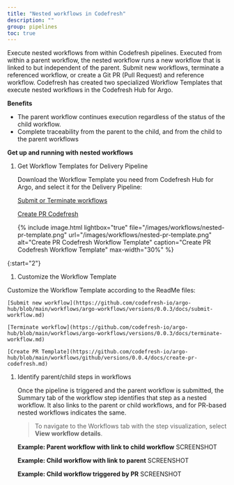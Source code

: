 ```yaml
---
title: "Nested workflows in Codefresh"
description: ""
group: pipelines
toc: true
---
```


Execute nested workflows from within Codefresh pipelines. Executed from within a parent workflow, the nested workflow runs a new workflow that is linked to but independent of the parent. Submit new workflows, terminate a referenced workflow, or create a Git PR (Pull Request) and reference workflow. Codefresh has created two specialized Workflow Templates that execute nested workflows in the Codefresh Hub for Argo.

**Benefits**
* The parent workflow continues execution regardless of the status of the child workflow.
* Complete traceability from the parent to the child, and from the child to the parent workflows
 
**Get up and running with nested workflows**  

1. Get Workflow Templates for Delivery Pipeline  

    Download the Workflow Template you need from Codefresh Hub for Argo, and select it for the Delivery Pipeline:  
  
    [Submit or Terminate workflows](https://codefresh.io/argohub/workflow-template/argo-workflows)  

    [Create PR Codefresh](https://codefresh.io/argohub/workflow-template/github)  
    
    {% include 
   image.html 
   lightbox="true" 
   file="/images/workflows/nested-pr-template.png" 
   url="/images/workflows/nested-pr-template.png" 
   alt="Create PR Codefresh Workflow Template" 
   caption="Create PR Codefresh Workflow Template"
   max-width="30%" 
   %}

{:start="2"}
1. Customize the Workflow Template 

  Customize the Workflow Template according to the ReadMe files:  

    [Submit new workflow](https://github.com/codefresh-io/argo-hub/blob/main/workflows/argo-workflows/versions/0.0.3/docs/submit-workflow.md)  

    [Terminate workflow](https://github.com/codefresh-io/argo-hub/blob/main/workflows/argo-workflows/versions/0.0.3/docs/terminate-workflow.md)  

    [Create PR Template](https://github.com/codefresh-io/argo-hub/blob/main/workflows/github/versions/0.0.4/docs/create-pr-codefresh.md)

1.  Identify parent/child steps in workflows  

    Once the pipeline is triggered and the parent workflow is submitted, the Summary tab of the workflow step identifies that step as a nested workflow. It also links to the parent or child workflows, and for PR-based nested workflows indicates the same. 
    > To navigate to the Workflows tab with the step visualization, select **View workflow details**. 
     
     **Example: Parent workflow with link to child workflow**
    SCREENSHOT

     **Example: Child workflow with link to parent**
     SCREENSHOT

     **Example: Child workflow triggered by PR**
      SCREENSHOT


 